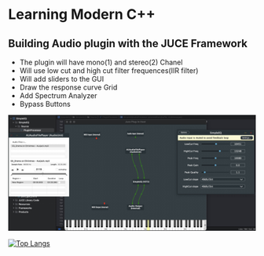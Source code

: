 # Learning Modern C++
## Building Audio plugin with the JUCE Framework 
 - The plugin will have mono(1) and stereo(2) Chanel 
 - Will use low cut and high cut filter frequences(IIR filter)
 - Will add sliders to the GUI
 - Draw the response curve Grid
 - Add Spectrum Analyzer
 - Bypass Buttons
 
 ![](Images/plugin.jpeg)
 
 [![Top Langs](https://github-readme-stats.vercel.app/api/top-langs/?username=anuraghazra)](https://github.com/masinde70/github-readme-stats)
